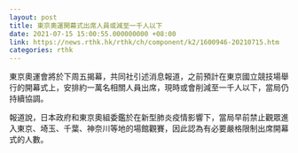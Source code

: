 ```yaml
---
layout: post
title: 東京奧運開幕式出席人員或減至一千人以下
date: 2021-07-15 15:00:55.000000000 +08:00
link: https://news.rthk.hk/rthk/ch/component/k2/1600946-20210715.htm
categories: rthk
---
```


東京奧運會將於下周五揭幕，共同社引述消息報道，之前預計在東京國立競技場舉行的開幕式上，安排約一萬名相關人員出席，現時或會削減至一千人以下，當局仍持續協調。

報道說，日本政府和東京奧組委鑑於在新型肺炎疫情影響下，當局早前禁止觀眾進入東京、埼玉、千葉、神奈川等地的場館觀賽，因此認為有必要嚴格限制出席開幕式的人數。
